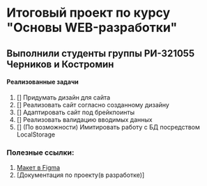 # Итоговый проект по курсу "Основы WEB-разработки" 
## Выполнили студенты группы РИ-321055 Черников и Костромин


#### Реализованные задачи
1. [] Придумать дизайн для сайта
2. [] Реализовать сайт согласно созданному дизайну
3. [] Адаптировать сайт под брейкпоинты
4. [] Реализовать валидацию вводимых данных 
5. [] (По возможности) Имитировать работу с БД посредством LocalStorage



### Полезные ссылки:
1. [Макет в Figma](https://www.figma.com/design/1BHkgOF78C06vdTycavZCY/Web_course_site?node-id=4-2&t=TiJ0XWgRoqAqCYS1-1)
2. [Документация по проекту(в разработке)]
